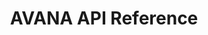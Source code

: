 ---
title: AVANA API Reference

language_tabs:
  - shell
  - javascript
  - php

toc_footers:
  - <a href='#'>Sign Up for a Developer Key</a>
  - <a href='https://github.com/tripit/slate'>Documentation Powered by Slate</a>

includes:
  - introduction
  - authentication
  - integration
  - product
  - mobile
  - shop
  - order
  - tax
  - label

search: true
---